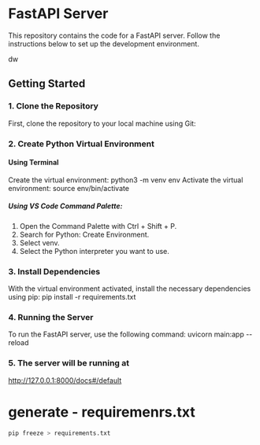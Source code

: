 # FastAPI Server

This repository contains the code for a FastAPI server. Follow the instructions below to set up the development environment.

dw

## Getting Started

### 1. Clone the Repository

First, clone the repository to your local machine using Git:

### 2. Create Python Virtual Environment

#### Using Terminal
  Create the virtual environment:
      python3 -m venv env
  Activate the virtual environment:
      source env/bin/activate
        
##### Using VS Code Command Palette:

  1. Open the Command Palette with Ctrl + Shift + P.
  2. Search for Python: Create Environment.
  3. Select venv.
  4. Select the Python interpreter you want to use.

### 3. Install Dependencies

  With the virtual environment activated, install the necessary dependencies using pip:
    pip install -r requirements.txt

### 4. Running the Server

To run the FastAPI server, use the following command:
  uvicorn main:app --reload

### 5. The server will be running at

http://127.0.0.1:8000/docs#/default

# generate - requiremenrs.txt

```bash
pip freeze > requirements.txt
```
